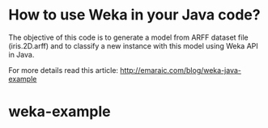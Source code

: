 # How to use Weka in your Java code?

The objective of this code is to generate a model from ARFF dataset file (iris.2D.arff) and to classify a new instance with this model using Weka API in Java.


For more details read this article: http://emaraic.com/blog/weka-java-example
# weka-example
